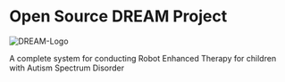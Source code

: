 # Open Source DREAM Project

![DREAM-Logo](/images/dream-sign1.jpg)

A complete system for conducting Robot Enhanced Therapy for children with Autism Spectrum Disorder